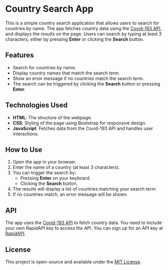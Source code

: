 # Country Search App

This is a simple country search application that allows users to search for countries by name. The app fetches country data using the [Covid-193 API](https://covid-193.p.rapidapi.com/), and displays the results on the page. Users can search by typing at least 3 characters, either by pressing **Enter** or clicking the **Search** button.

## Features

- Search for countries by name.
- Display country names that match the search term.
- Show an error message if no countries match the search term.
- The search can be triggered by clicking the **Search** button or pressing **Enter**.

## Technologies Used

- **HTML**: The structure of the webpage.
- **CSS**: Styling of the page using Bootstrap for responsive design.
- **JavaScript**: Fetches data from the Covid-193 API and handles user interactions.

## How to Use

1. Open the app in your browser.
2. Enter the name of a country (at least 3 characters).
3. You can trigger the search by:
   - Pressing **Enter** on your keyboard.
   - Clicking the **Search** button.
4. The results will display a list of countries matching your search term.
5. If no countries match, an error message will be shown.

## API

The app uses the [Covid-193 API](https://covid-193.p.rapidapi.com/) to fetch country data. You need to include your own RapidAPI key to access the API. You can sign up for an API key at [RapidAPI](https://rapidapi.com/).


## License

This project is open-source and available under the [MIT License](LICENSE).
